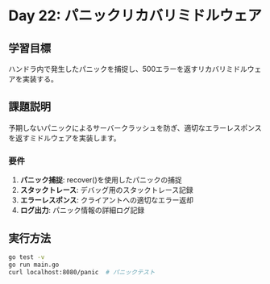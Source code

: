 # Day 22: パニックリカバリミドルウェア

## 学習目標
ハンドラ内で発生したパニックを捕捉し、500エラーを返すリカバリミドルウェアを実装する。

## 課題説明
予期しないパニックによるサーバークラッシュを防ぎ、適切なエラーレスポンスを返すミドルウェアを実装します。

### 要件
1. **パニック捕捉**: recover()を使用したパニックの捕捉
2. **スタックトレース**: デバッグ用のスタックトレース記録
3. **エラーレスポンス**: クライアントへの適切なエラー返却
4. **ログ出力**: パニック情報の詳細ログ記録

## 実行方法
```bash
go test -v
go run main.go
curl localhost:8080/panic  # パニックテスト
```